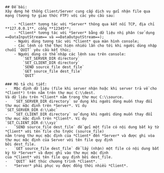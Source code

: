     ## Đề bài:
    Xây dựng hệ thống Client/Server cung cấp dịch vụ gửi nhận file qua mạng (tương tự giao thức FTP) với các yêu cầu sau:

        - *Client* tương tác với *Server* thông qua kết nối TCP, địa chỉ **127.0.0.1**, cổng **12345**;
        - *Client* tương tác với *Server* bằng dữ liệu nhị phân (sử dụng ==DataInputStream== và ==DataOutputStream==);
        - Người dùng tương tác với *Client* qua màn hình console;
        - Các lệnh có thể thực hiện nhiều lần cho tới khi người dùng nhập chuỗi `QUIT` yêu cầu kết thúc;
        - Người dùng có thể nhập các lệnh sau trên console:
            `SET_SERVER_DIR directory`
            `SET_CLIENT_DIR directory`
            `SEND source_file dest_file`
            `GET source_file dest_file`
            `QUIT`

    ### Mô tả chi tiết:
    -   Mặc định dữ liệu (file khi server nhận hoặc khi server trả về cho *Client*) trên nằm trên thư mục C:\\dest.
    Và dữ liệu trên *Client* nằm trong thư mục C:\\source.
    -   `SET_SERVER_DIR directory` sử dụng khi người dùng muốn thay đổi thư mục mặc định trên *Server*. Ví dụ
    `SET_SERVER_DIR d:\\abc`
    -   `SET_CLIENT_DIR directory` sử dụng khi người dùng muốn thay đổi thư mục mặc định trên *Client*. Ví dụ
    `SET_CLIENT_DIR d:\\xyz`
    -   `SEND source_file dest_file` để gửi một file có nội dung bất kỳ từ *Client* với tên file cho trước (source_file)
    nằm trong thư mục mặc định của *Client* đến *Server* và được ghi vòa thư mục mặc định của Server với tên file quy định
    bởi dest_file.
    -   `GET source_file dest_file` để lấy (nhận) một file có nội dung bất kỳ từ *Server* và được ghi vào thư mục mặc định
    của *Client* với tên file quy định bởi dest_file.
    -   `QUIT` kết thúc chương trình *Client*.
    -   *Server* phải phục vụ được đồng thời nhiều *Client*.

